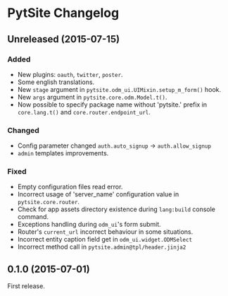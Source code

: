 # PytSite Changelog

## Unreleased (2015-07-15)
### Added
- New plugins: `oauth`, `twitter`, `poster`.
- Some english translations.
- New `stage` argument in `pytsite.odm_ui.UIMixin.setup_m_form()` hook.
- New `args` argument in `pytsite.core.odm.Model.t()`.
- Now possible to specify package name without 'pytsite.' prefix in `core.lang.t()` and `core.router.endpoint_url`.


### Changed
- Config parameter changed `auth.auto_signup` -> `auth.allow_signup`
- `admin` templates improvements.

### Fixed
- Empty configuration files read error.
- Incorrect usage of 'server_name' configuration value in `pytsite.core.router`.
- Check for app assets directory existence during `lang:build` console command.
- Exceptions handling during `odm_ui`'s form submit.
- Router's `current_url` incorrect behaviour in some situations.
- Incorrect entity caption field get in `odm_ui.widget.ODMSelect`
- Incorrect method call in `pytsite.admin@tpl/header.jinja2`

## 0.1.0 (2015-07-01)
First release.
